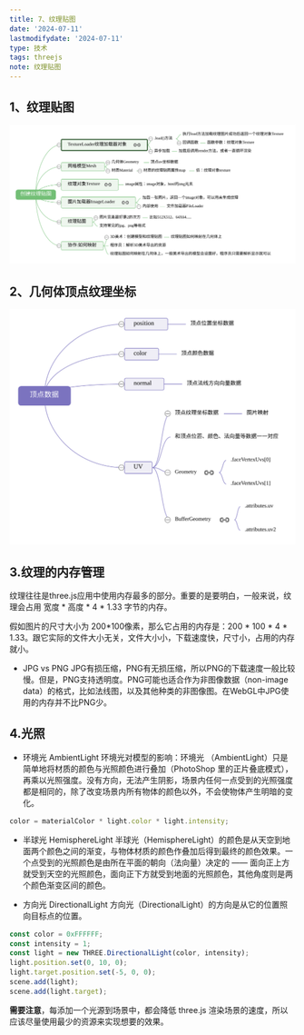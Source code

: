 ```yaml
---
title: 7、纹理贴图
date: '2024-07-11'
lastmodifydate: '2024-07-11'
type: 技术
tags: threejs
note: 纹理贴图
---
```


## 1、纹理贴图

<img src='../../images/threejs/threejs49创建纹理贴图.svg'>

## 2、几何体顶点纹理坐标

<img src='../../images/threejs/threejs50顶点数据.svg'>


## 3.纹理的内存管理
纹理往往是three.js应用中使用内存最多的部分。重要的是要明白，一般来说，纹理会占用 宽度 * 高度 * 4 * 1.33 字节的内存。

假如图片的尺寸大小为 200*100像素，那么它占用的内存是：200 * 100 * 4 * 1.33。跟它实际的文件大小无关，文件大小小，下载速度快，尺寸小，占用的内存就小。
+ JPG vs PNG
JPG有损压缩，PNG有无损压缩，所以PNG的下载速度一般比较慢。但是，PNG支持透明度。PNG可能也适合作为非图像数据（non-image data）的格式，比如法线图，以及其他种类的非图像图。在WebGL中JPG使用的内存并不比PNG少。

## 4.光照
+ 环境光 AmbientLight
环境光对模型的影响：环境光 （AmbientLight）只是简单地将材质的颜色与光照颜色进行叠加（PhotoShop 里的正片叠底模式），再乘以光照强度。没有方向，无法产生阴影，场景内任何一点受到的光照强度都是相同的，除了改变场景内所有物体的颜色以外，不会使物体产生明暗的变化。
```js
color = materialColor * light.color * light.intensity;
```
+ 半球光 HemisphereLight
半球光（HemisphereLight）的颜色是从天空到地面两个颜色之间的渐变，与物体材质的颜色作叠加后得到最终的颜色效果。一个点受到的光照颜色是由所在平面的朝向（法向量）决定的 —— 面向正上方就受到天空的光照颜色，面向正下方就受到地面的光照颜色，其他角度则是两个颜色渐变区间的颜色。

+ 方向光 DirectionalLight
方向光（DirectionalLight）的方向是从它的位置照向目标点的位置。
```js
const color = 0xFFFFFF;
const intensity = 1;
const light = new THREE.DirectionalLight(color, intensity);
light.position.set(0, 10, 0);
light.target.position.set(-5, 0, 0);
scene.add(light);
scene.add(light.target);
```

**需要注意**，每添加一个光源到场景中，都会降低 three.js 渲染场景的速度，所以应该尽量使用最少的资源来实现想要的效果。






<Valine></Valine>